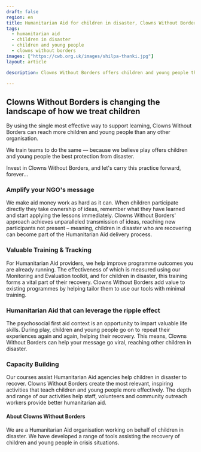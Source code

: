 ```yaml
---
draft: false
region: en
title: Humanitarian Aid for children in disaster, Clowns Without Borders
tags:
  - humanitarian aid
  - children in disaster
  - children and young people
  - clowns without borders
images: ["https://cwb.org.uk/images/shilpa-thanki.jpg"]
layout: article

description: Clowns Without Borders offers children and young people the best protection from disaster. Discover how play gets better results on programmes NGO already run.

---
```


## Clowns Without Borders is changing the landscape of how we treat children

By using the single most effective way to support learning, Clowns Without Borders can reach more children and young people than any other organisation.

We train teams to do the same — because we believe play offers children and young people the best protection from disaster.

Invest in Clowns Without Borders, and let's carry this practice forward, forever…

### Amplify your NGO's message

We make aid money work as hard as it can. When children participate directly they take ownership of ideas, remember what they have learned and start applying the lessons immediately. Clowns Without Borders' approach achieves unparalleled transmission of ideas, reaching new participants not present – meaning, children in disaster who are recovering can become part of the Humanitarian Aid delivery process.

### Valuable Training & Tracking

For Humanitarian Aid providers, we help improve programme outcomes you are already running. The effectiveness of which is measured using our Monitoring and Evaluation toolkit, and for children in disaster, this training forms a vital part of their recovery. Clowns Without Borders add value to existing programmes by helping tailor them to use our tools with minimal training.

### Humanitarian Aid that can leverage the ripple effect

The psychosocial first aid context is an opportunity to impart valuable life skills. During play, children and young people go on to repeat their experiences again and again, helping their recovery. This means, Clowns Without Borders can help your message go viral, reaching other children in disaster.

### Capacity Building

Our courses assist Humanitarian Aid agencies help children in disaster to recover. Clowns Without Borders create the most relevant, inspiring activities that teach children and young people more effectively. The depth and range of our activities help staff, volunteers and community outreach workers provide better humanitarian aid.

#### About Clowns Without Borders

We are a Humanitarian Aid organisation working on behalf of children in disaster. We have developed a range of tools assisting the recovery of children and young people in crisis situations.
